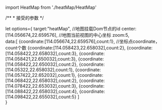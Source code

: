  
 

import HeatMap from './heatMap/HeatMap'
<HeatMap options={options}/>

 /**
     * 接受的参数
     */ 

let options={
  target:"heatMap",                                          //地图挂载Dom节点的id
  center:[114.056674,22.659576],                             //地图当前视图的中心坐标
  zoom:5,                           
  data:[
         {coordinate:[114.056674,22.659576],count:1},      //坐标点coordinate，count个数
         {coordinate:[114.058423,22.658032],count:2},
         {coordinate:[114.058422,22.658032],count:3},
         {coordinate:[114.058421,22.650032],count:3},
         {coordinate:[114.058422,22.650032],count:2},
         {coordinate:[114.05322,22.658032],count:1},
         {coordinate:[114.057422,22.652032],count:1},
         {coordinate:[114.068422,22.658032],count:2},
         {coordinate:[114.078422,22.653032],count:3},
         {coordinate:[114.088422,22.658032],count:4},
         {coordinate:[114.098422,22.655032],count:5}
      ]                                   
} 